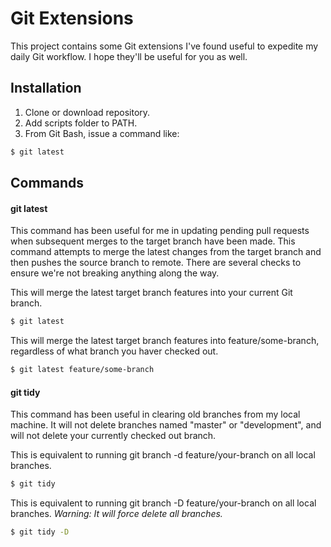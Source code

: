 # Git Extensions

This project contains some Git extensions I've found useful to expedite my daily Git workflow. I hope they'll be useful for you as well.

## Installation

1. Clone or download repository.
2. Add scripts folder to PATH.
3. From Git Bash, issue a command like:

```sh
$ git latest
```

## Commands

#### git latest

This command has been useful for me in updating pending pull requests when subsequent merges to the target branch have been made. This command attempts to merge the latest changes from the target branch and then pushes the source branch to remote. There are several checks to ensure we're not breaking anything along the way.

This will merge the latest target branch features into your current Git branch.

```sh
$ git latest
```

This will merge the latest target branch features into feature/some-branch, regardless of what branch you haver checked out.

```sh
$ git latest feature/some-branch
```

#### git tidy

This command has been useful in clearing old branches from my local machine. It will not delete branches named "master" or "development", and will not delete your currently checked out branch.

This is equivalent to running git branch -d feature/your-branch on all local branches.

```sh
$ git tidy
```

This is equivalent to running git branch -D feature/your-branch on all local branches. _Warning: It will force delete all branches._

```sh
$ git tidy -D
```
